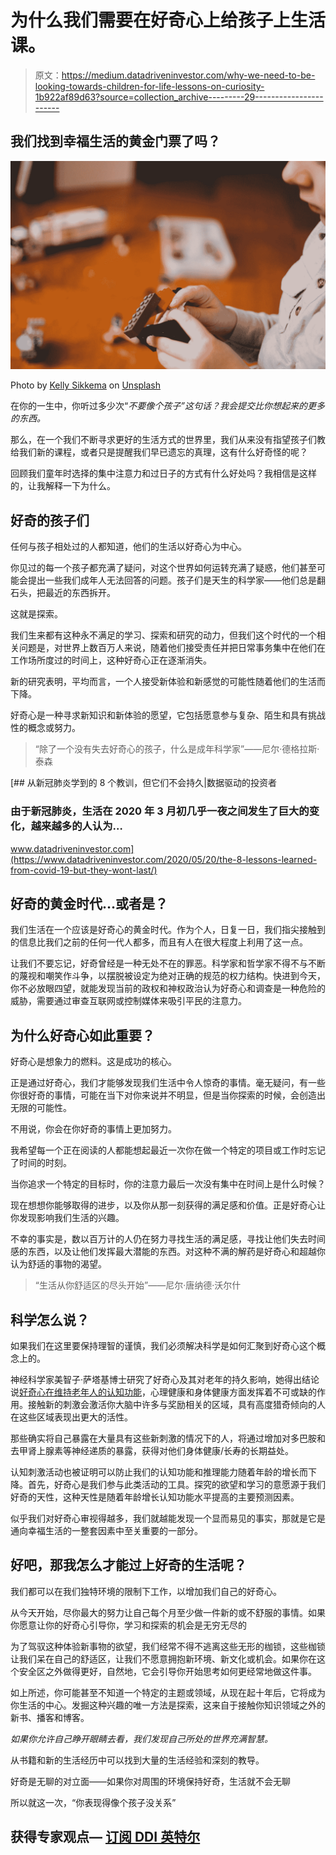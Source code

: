 # 为什么我们需要在好奇心上给孩子上生活课。

> 原文：<https://medium.datadriveninvestor.com/why-we-need-to-be-looking-towards-children-for-life-lessons-on-curiosity-1b922af89d63?source=collection_archive---------29----------------------->

## 我们找到幸福生活的黄金门票了吗？

![](img/bc92981603093a167b3512b17c3e1d5d.png)

Photo by [Kelly Sikkema](https://unsplash.com/@kellysikkema?utm_source=medium&utm_medium=referral) on [Unsplash](https://unsplash.com?utm_source=medium&utm_medium=referral)

在你的一生中，你听过多少次“*不要像个孩子”这句话？我会提交比你想起来的更多的东西。*

那么，在一个我们不断寻求更好的生活方式的世界里，我们从来没有指望孩子们教给我们新的课程，或者只是提醒我们早已遗忘的真理，这有什么好奇怪的呢？

回顾我们童年时选择的集中注意力和过日子的方式有什么好处吗？我相信是这样的，让我解释一下为什么。

## 好奇的孩子们

任何与孩子相处过的人都知道，他们的生活以好奇心为中心。

你见过的每一个孩子都充满了疑问，对这个世界如何运转充满了疑惑，他们甚至可能会提出一些我们成年人无法回答的问题。孩子们是天生的科学家——他们总是翻石头，把最近的东西拆开。

这就是探索。

我们生来都有这种永不满足的学习、探索和研究的动力，但我们这个时代的一个相关问题是，对世界上数百万人来说，随着他们接受责任并把日常事务集中在他们在工作场所度过的时间上，这种好奇心正在逐渐消失。

新的研究表明，平均而言，一个人接受新体验和新感觉的可能性随着他们的生活而下降。

好奇心是一种寻求新知识和新体验的愿望，它包括愿意参与复杂、陌生和具有挑战性的概念或努力。

> “除了一个没有失去好奇心的孩子，什么是成年科学家”——尼尔·德格拉斯·泰森

[](https://www.datadriveninvestor.com/2020/05/20/the-8-lessons-learned-from-covid-19-but-they-wont-last/) [## 从新冠肺炎学到的 8 个教训，但它们不会持久|数据驱动的投资者

### 由于新冠肺炎，生活在 2020 年 3 月初几乎一夜之间发生了巨大的变化，越来越多的人认为…

www.datadriveninvestor.com](https://www.datadriveninvestor.com/2020/05/20/the-8-lessons-learned-from-covid-19-but-they-wont-last/) 

## 好奇的黄金时代…或者是？

我们生活在一个应该是好奇心的黄金时代。作为个人，日复一日，我们指尖接触到的信息比我们之前的任何一代人都多，而且有人在很大程度上利用了这一点。

让我们不要忘记，好奇曾经是一种无处不在的罪恶。科学家和哲学家不得不与不断的蔑视和嘲笑作斗争，以摆脱被设定为绝对正确的规范的权力结构。快进到今天，你不必放眼四望，就能发现当前的政权和神权政治认为好奇心和调查是一种危险的威胁，需要通过审查互联网或控制媒体来吸引平民的注意力。

## 为什么好奇心如此重要？

好奇心是想象力的燃料。这是成功的核心。

正是通过好奇心，我们才能够发现我们生活中令人惊奇的事情。毫无疑问，有一些你很好奇的事情，可能在当下对你来说并不明显，但是当你探索的时候，会创造出无限的可能性。

不用说，你会在你好奇的事情上更加努力。

我希望每一个正在阅读的人都能想起最近一次你在做一个特定的项目或工作时忘记了时间的时刻。

当你追求一个特定的目标时，你的注意力最后一次没有集中在时间上是什么时候？

现在想想你能够取得的进步，以及你从那一刻获得的满足感和价值。正是好奇心让你发现影响我们生活的兴趣。

不幸的事实是，数以百万计的人仍在努力寻找生活的满足感，寻找让他们失去时间感的东西，以及让他们发挥最大潜能的东西。对这种不满的解药是好奇心和超越你认为舒适的事物的渴望。

> “生活从你舒适区的尽头开始”——尼尔·唐纳德·沃尔什

## 科学怎么说？

如果我们在这里要保持理智的谨慎，我们必须解决科学是如何汇聚到好奇心这个概念上的。

神经科学家美智子·萨塔基博士研究了好奇心及其对老年的持久影响，她得出结论说[好奇心在维持老年人的认知功能](https://pubmed.ncbi.nlm.nih.gov/29545165/)，心理健康和身体健康方面发挥着不可或缺的作用。接触新的刺激会激活你大脑中许多与奖励相关的区域，具有高度猎奇倾向的人在这些区域表现出更大的活性。

那些确实将自己暴露在大量具有这些新刺激的情况下的人，将通过增加对多巴胺和去甲肾上腺素等神经递质的暴露，获得对他们身体健康/长寿的长期益处。

认知刺激活动也被证明可以防止我们的认知功能和推理能力随着年龄的增长而下降。首先，好奇心是我们参与此类活动的工具。探究的欲望和学习的意愿源于我们好奇的天性，这种天性是随着年龄增长认知功能水平提高的主要预测因素。

似乎我们对好奇心审视得越多，我们就越能发现一个显而易见的事实，那就是它是通向幸福生活的一整套因素中至关重要的一部分。

## 好吧，那我怎么才能过上好奇的生活呢？

我们都可以在我们独特环境的限制下工作，以增加我们自己的好奇心。

从今天开始，尽你最大的努力让自己每个月至少做一件新的或不舒服的事情。如果你愿意让你的好奇心引导你，学习和探索的机会是无穷无尽的

为了驾驭这种体验新事物的欲望，我们经常不得不逃离这些无形的枷锁，这些枷锁让我们呆在自己的舒适区，让我们不愿意拥抱新环境、新文化或机会。如果你在这个安全区之外做得更好，自然地，它会引导你开始思考如何更经常地做这件事。

如上所述，你可能甚至不知道一个特定的主题或领域，从现在起十年后，它将成为你生活的中心。发掘这种兴趣的唯一方法是探索，这来自于接触你知识领域之外的新书、播客和博客。

*如果你允许自己睁开眼睛去看，我们发现自己所处的世界充满智慧。*

从书籍和新的生活经历中可以找到大量的生活经验和深刻的教导。

好奇是无聊的对立面——如果你对周围的环境保持好奇，生活就不会无聊

所以就这一次，“你表现得像个孩子没关系”

## 获得专家观点— [订阅 DDI 英特尔](https://datadriveninvestor.com/ddi-intel)